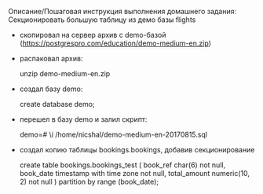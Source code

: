 Описание/Пошаговая инструкция выполнения домашнего задания:
Секционировать большую таблицу из демо базы flights

  - скопировал на сервер архив с demo-базой (https://postgrespro.com/education/demo-medium-en.zip)

  - распаковал архив:

    unzip demo-medium-en.zip

  - создал базу demo:

    create database demo;

  - перешел в базу demo и залил скрипт:

    demo=# \i /home/nicshal/demo-medium-en-20170815.sql

  - создал копию таблицы bookings.bookings, добавив секционирование

    create table bookings.bookings_test
    (
        book_ref     char(6)                  not null,
        book_date    timestamp with time zone not null,
        total_amount numeric(10, 2)           not null
    ) partition by range (book_date);
